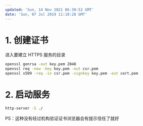 ```yaml
---
updated: 'Sun, 14 Nov 2021 06:30:52 GMT'
date: 'Sun, 07 Jul 2019 11:10:28 GMT'
---
```


# 1. 创建证书

进入要建立 HTTPS 服务的目录

```bash
openssl genrsa -out key.pem 2048
openssl req -new -key key.pem -out csr.pem
openssl x509 -req -in csr.pem -signkey key.pem -out cert.pem
```

# 2. 启动服务

```bash
http-server -S ./
```

PS：这种没有经过机构验证证书浏览器会有提示信任了就好
